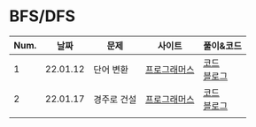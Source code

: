 # BFS/DFS

| Num. | 날짜     | 문제        | 사이트                                                       | 풀이&코드                                                    |
| ---- | -------- | ----------- | ------------------------------------------------------------ | ------------------------------------------------------------ |
| 1    | 22.01.12 | 단어 변환   | [프로그래머스](https://programmers.co.kr/learn/courses/30/lessons/43163) | [코드](./단어변환.cpp)<br>[블로그](https://bba-dda.tistory.com/118) |
| 2    | 22.01.17 | 경주로 건설 | [프로그래머스](https://programmers.co.kr/learn/courses/30/lessons/67259) | [코드](./경주로_건설.cpp)<br>[블로그](https://bba-dda.tistory.com/119) |
|      |          |             |                                                              |                                                              |

